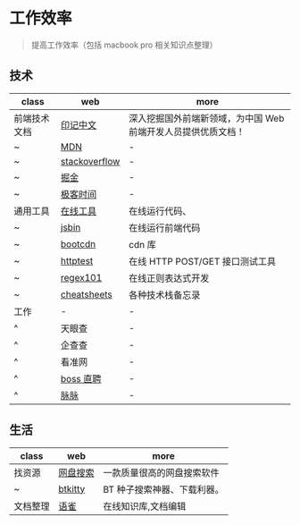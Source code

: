 # 工作效率

> 提高工作效率（包括 macbook pro 相关知识点整理）

## 技术

| class        | web                                           | more                                                          |
| ------------ | --------------------------------------------- | ------------------------------------------------------------- |
| 前端技术文档 | [印记中文](https://www.docschina.org/)        | 深入挖掘国外前端新领域，为中国 Web 前端开发人员提供优质文档！ |
| ~            | [MDN](http://developer.mozilla.org/)          | -                                                             |
| ~            | [stackoverflow](https://stackoverflow.com/)   | -                                                             |
| ~            | [掘金](https://juejin.im/timeline)            | -                                                             |
| ~            | [极客时间](https://time.geekbang.org/)        | -                                                             |
| 通用工具     | [在线工具](https://tool.lu/)                  | 在线运行代码、                                                |
| ~            | [jsbin](http://jsbin.com/?js,console,output)  | 在线运行前端代码                                              |
| ~            | [bootcdn](http://www.bootcdn.cn/)             | cdn 库                                                        |
| ~            | [httptest](http://www.atool.org/httptest.php) | 在线 HTTP POST/GET 接口测试工具                               |
| ~            | [regex101](https://regex101.com/)             | 在线正则表达式开发                                            |
| ~            | [cheatsheets](https://devhints.io/)           | 各种技术栈备忘录                                              |
| 工作         | -                                             | -                                                             |
| ^            | 天眼查                                        | -                                                             |
| ^            | 企查查                                        | -                                                             |
| ^            | 看准网                                        | -                                                             |
| ^            | [boss 直聘](https://www.zhipin.com/)          | -                                                             |
| ^            | [脉脉](https://maimai.cn/)                    | -                                                             |

## 生活

| class    | web                              | more                        |
| -------- | -------------------------------- | --------------------------- |
| 找资源   | [网盘搜索](http://pansou.com/)   | 一款质量很高的网盘搜索软件  |
| ~        | [btkitty](http://btkittygo.com/) | BT 种子搜索神器、下载利器。 |
| 文档整理 | [语雀](yuque.com)                | 在线知识库,文档编辑         |
